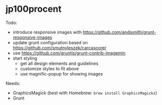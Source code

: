 # jp100procent

Todo:

- introduce responsive images with https://github.com/andismith/grunt-responsive-images
- update grunt configuration based on https://github.com/smutnyleszek/carcascorer
- use https://github.com/gruntjs/grunt-contrib-imagemin
- start styling
    - get all design elements and guidelines
    - customize styles to fit above
    - use magnific-popup for showing images

Needs:

- GraphicsMagick (best with Homebrew: `brew install GraphicsMagickz`)
- Grunt
